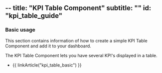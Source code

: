 --
title: "KPI Table Component"
subtitle: ""
id: "kpi_table_guide"
--


### Basic usage

This section contains information of how to create a simple KPI Table Component and add it to your dashboard.

The KPI Table Component lets you have several KPI's displayed in a table.

* {{ linkArticle("kpi_table_basic") }}
